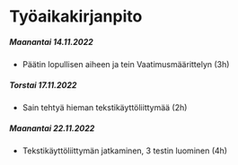 # Työaikakirjanpito

##### Maanantai 14.11.2022
  - Päätin lopullisen aiheen ja tein Vaatimusmäärittelyn (3h)

##### Torstai 17.11.2022
  - Sain tehtyä hieman tekstikäyttöliittymää (2h)

##### Maanantai 22.11.2022
  - Tekstikäyttöliittymän jatkaminen, 3 testin luominen (4h)

